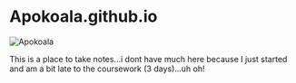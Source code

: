 # Apokoala.github.io

![Apokoala](https://i.redd.it/oa26pu828lx71.jpg)

This is a place to take notes...i dont have much here because I just started and am a bit late to the coursework (3 days)...uh oh!
